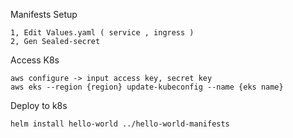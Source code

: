Manifests Setup
``` 
1, Edit Values.yaml ( service , ingress )
2, Gen Sealed-secret
```
Access K8s
``` 
aws configure -> input access key, secret key
aws eks --region {region} update-kubeconfig --name {eks name}
```

Deploy to k8s

```
helm install hello-world ../hello-world-manifests
```
